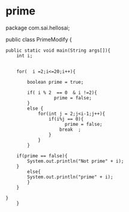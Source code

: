 prime
=====
package com.sai.hellosai;

public class PrimeModify {
	
	public static void main(String args[]){
		int i;
		
		 
		for(  i =2;i<=20;i++){
			
			boolean prime = true;			
				
			if( i % 2  == 0  & i !=2){
					  prime = false;
			}
			else {
				for(int j = 2;j<i-1;j++){
					if(i%j == 0){
						  prime = false;
						break  ;
					}
				}
			}
			 	 
		if(prime == false){
			System.out.println("Not prime" + i);
		}
			else{
			System.out.println("prime" + i);
			}
		}
 
	}
		}
 
